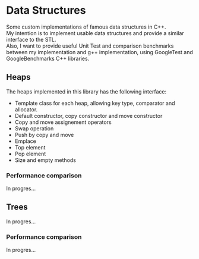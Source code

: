 # Data Structures

Some custom implementations of famous data structures in C++.  
My intention is to implement usable data structures and provide a similar interface to the STL.  
Also, I want to provide useful Unit Test and comparison benchmarks between my implementation and g++ implementation, using GoogleTest and GoogleBenchmarks C++ libraries.

## Heaps

The heaps implemented in this library has the following interface:
- Template class for each heap, allowing key type, comparator and allocator.
- Default constructor, copy constructor and move constructor
- Copy and move assignement operators
- Swap operation
- Push by copy and move
- Emplace
- Top element
- Pop element
- Size and empty methods

### Performance comparison

In progres...

## Trees

In progres...

### Performance comparison

In progres...

